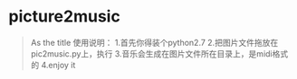 ﻿picture2music
=============

>As the title
>使用说明：
>1.首先你得装个python2.7
>2.把图片文件拖放在pic2music.py上，执行
>3.音乐会生成在图片文件所在目录上，是midi格式的
>4.enjoy it